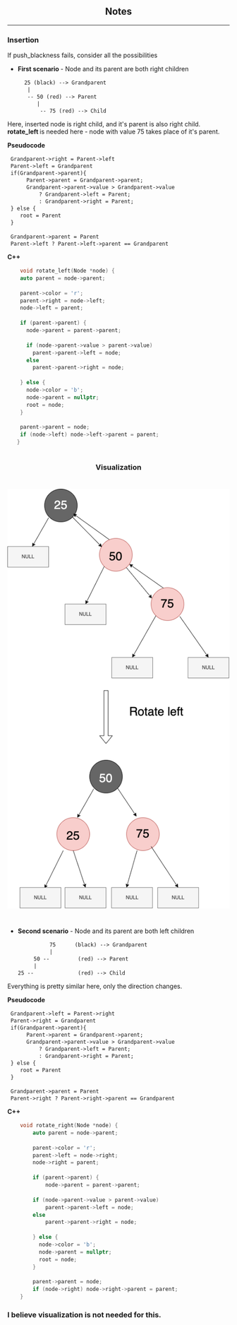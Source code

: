 <h2 align = "center"> Notes </h2>

---

<h3> Insertion </h3>

If push_blackness fails, consider all the possibilities

* <b>First scenario </b> - Node and its parent are both right children
  
        25 (black) --> Grandparent
         |
         -- 50 (red) --> Parent
            |
             -- 75 (red) --> Child

 Here, inserted node is right child, and it's parent is also right child.
 <b> rotate_left </b> is needed here - node with value 75 takes place of it's parent.

  <b> Pseudocode </b>

     Grandparent->right = Parent->left 
     Parent->left = Grandparent
     if(Grandparent->parent){
          Parent->parent = Grandparent->parent;
          Grandparent->parent->value > Grandparent->value
              ? Grandparent->left = Parent;
              : Grandparent->right = Parent;
     } else { 
        root = Parent
     }

     Grandparent->parent = Parent
     Parent->left ? Parent->left->parent == Grandparent

  <b> C++ </b>

```c++
    void rotate_left(Node *node) {
    auto parent = node->parent;

    parent->color = 'r';
    parent->right = node->left;
    node->left = parent;

    if (parent->parent) {
      node->parent = parent->parent;

      if (node->parent->value > parent->value)
        parent->parent->left = node;
      else
        parent->parent->right = node;

    } else {
      node->color = 'b';
      node->parent = nullptr;
      root = node;
    }

    parent->parent = node;
    if (node->left) node->left->parent = parent;
   }
```

#

<h3 align="center"> Visualization </h3>

#

![rotate left visualization](rotate_left.png)

#

* <b>Second scenario</b> - Node and its parent are both left children
  
                75      (black) --> Grandparent
                |
           50 --         (red) --> Parent
           |
      25 --              (red) --> Child

Everything is pretty similar here, only the direction changes.

<b> Pseudocode </b>

     Grandparent->left = Parent->right
     Parent->right = Grandparent
     if(Grandparent->parent){
          Parent->parent = Grandparent->parent;
          Grandparent->parent->value > Grandparent->value
              ? Grandparent->left = Parent;
              : Grandparent->right = Parent;
     } else { 
        root = Parent
     }

     Grandparent->parent = Parent
     Parent->right ? Parent->right->parent == Grandparent

  <b> C++ </b>

```c++
    void rotate_right(Node *node) {
        auto parent = node->parent;

        parent->color = 'r';
        parent->left = node->right;
        node->right = parent;

        if (parent->parent) {
            node->parent = parent->parent;

        if (node->parent->value > parent->value)
            parent->parent->left = node;
        else
            parent->parent->right = node;

        } else {
          node->color = 'b';
          node->parent = nullptr;
          root = node;
        }

        parent->parent = node;
        if (node->right) node->right->parent = parent;
    }
```

<h3> I believe visualization is not needed for this. </h3>

